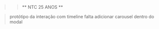 >> ** NTC 25 ANOS **

> protótipo da interação com timeline 
> falta adicionar carousel dentro do modal
